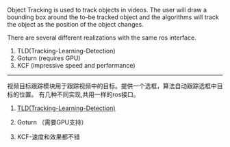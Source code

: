 Object Tracking is used to track objects in videos. The user will draw a bounding box around the to-be tracked object and the algorithms will track the object as the position of the object changes.

There are several different realizations with the same ros interface.
1.  TLD(Tracking-Learning-Detection)
2. Goturn (requires GPU)
3. KCF (impressive speed and performance)

---

视频目标跟踪模块用于跟踪视频中的目标。提供一个选框，算法自动跟踪选框中目标的位置。
有几种不同实现,共用一样的ros接口。

1. [TLD(Tracking-Learning-Detection)](https://github.com/generalized-intelligence/GAAS-Object-Tracking)

2. Goturn （需要GPU支持）

3. KCF-速度和效果都不错
